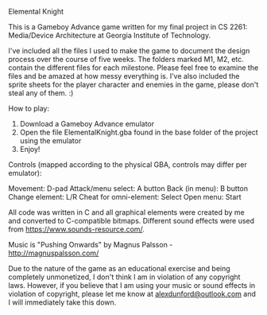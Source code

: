 Elemental Knight

This is a Gameboy Advance game written for my final project in CS 2261: Media/Device Architecture at Georgia Institute of Technology.

I've included all the files I used to make the game to document the design process over the course of five weeks. The folders marked M1, M2, etc. contain the different files for each milestone. Please feel free to examine the files and be amazed at how messy everything is. I've also included the sprite sheets for the player character and enemies in the game, please don't steal any of them. :)

How to play:
1. Download a Gameboy Advance emulator
2. Open the file ElementalKnight.gba found in the base folder of the project using the emulator
3. Enjoy!

Controls (mapped according to the physical GBA, controls may differ per emulator):

Movement: D-pad
Attack/menu select: A button
Back (in menu): B button
Change element: L/R
Cheat for omni-element: Select
Open menu: Start


All code was written in C and all graphical elements were created by me and converted to C-compatible bitmaps. Different sound effects were used from https://www.sounds-resource.com/.

Music is "Pushing Onwards" by Magnus Palsson - http://magnuspalsson.com/

Due to the nature of the game as an educational exercise and being completely unmonetized, I don't think I am in violation of any copyright laws. However, if you believe that I am using your music or sound effects in violation of copyright, please let me know at alexdunford@outlook.com and I will immediately take this down.
